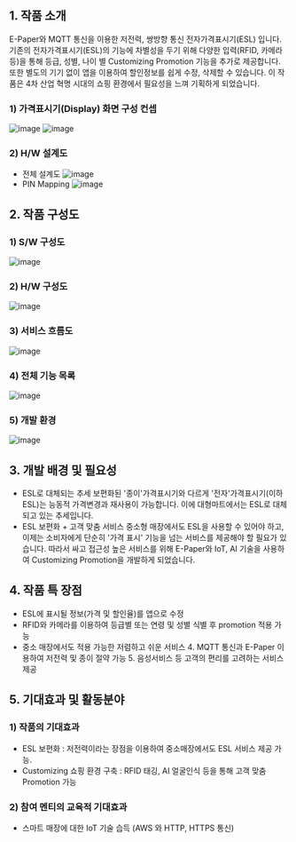 ## 1. 작품 소개

E-Paper와 MQTT 통신을 이용한 저전력, 쌍방향 통신 전자가격표시기(ESL) 입니다. 기존의 전자가격표시기(ESL)의 기능에 차별성을 두기 위해 다양한 입력(RFID, 카메라 등)을 통해 등급, 성별, 나이 별 Customizing Promotion 기능을 추가로 제공합니다. 또한 별도의 기기 없이 앱을 이용하여 할인정보를 쉽게 수정, 삭제할 수 있습니다. 이 작품은 4차 산업 혁명 시대의 쇼핑 환경에서 필요성을 느껴 기획하게 되었습니다.

### 1) 가격표시기(Display) 화면 구성 컨셉
![image](https://user-images.githubusercontent.com/37296369/66264483-0bcccc00-e841-11e9-963e-0f54d7c8b888.png)
![image](https://user-images.githubusercontent.com/37296369/66264488-17b88e00-e841-11e9-8833-09510dc36711.png)
### 2) H/W 설계도
- 전체 설계도
![image](https://user-images.githubusercontent.com/37296369/66264501-4fbfd100-e841-11e9-895c-b991ae5b21c7.png)
- PIN Mapping
![image](https://user-images.githubusercontent.com/37296369/66264507-77af3480-e841-11e9-8619-fed2f2404b38.png)

## 2. 작품 구성도	
### 1) S/W 구성도
![image](https://user-images.githubusercontent.com/37296369/66264373-15553480-e83f-11e9-8cd9-9d2380355ffd.png)
### 2) H/W 구성도
![image](https://user-images.githubusercontent.com/37296369/66264378-2dc54f00-e83f-11e9-8ecb-e540b5325045.png)
### 3) 서비스 흐름도
![image](https://user-images.githubusercontent.com/37296369/66264383-4df50e00-e83f-11e9-937d-387e089e5366.png)
### 4) 전체 기능 목록
![image](https://user-images.githubusercontent.com/37296369/66264525-f1dfb900-e841-11e9-8a9e-46399c182b4f.png)
### 5) 개발 환경
![image](https://user-images.githubusercontent.com/37296369/66264450-7fbaa480-e840-11e9-8b7c-768d287e7e12.png)

## 3. 개발 배경 및 필요성	
- ESL로 대체되는 추세 보편화된 '종이'가격표시기와 다르게 '전자'가격표시기(이하 ESL)는 능동적 가격변경과 재사용이 가능합니다. 이에 대형마트에서는 ESL로 대체되고 있는 추세입니다. 
- ESL 보편화 + 고객 맞춤 서비스 중소형 매장에서도 ESL을 사용할 수 있어야 하고, 이제는 소비자에게 단순히 '가격 표시' 기능을 넘는 서비스를 제공해야 할 필요가 있습니다. 따라서 싸고 접근성 높은 서비스를 위해 E-Paper와 IoT, AI 기술을 사용하여 Customizing Promotion을 개발하게 되었습니다.

## 4. 작품 특 장점	
- ESL에 표시될 정보(가격 및 할인율)를 앱으로 수정 
- RFID와 카메라를 이용하여 등급별 또는 연령 및 성별 식별 후 promotion 적용 가능 
- 중소 매장에서도 적용 가능한 저렴하고 쉬운 서비스 4. MQTT 통신과 E-Paper 이용하여 저전력 및 종이 절약 가능 5. 음성서비스 등 고객의 편리를 고려하는 서비스 제공

## 5. 기대효과 및 활동분야	
### 1) 작품의 기대효과 
- ESL 보편화 : 저전력이라는 장점을 이용하여 중소매장에서도 ESL 서비스 제공 가능. 
- Customizing 쇼핑 환경 구축 : RFID 태깅, AI 얼굴인식 등을 통해 고객 맞춤 Promotion 가능 

### 2) 참여 멘티의 교육적 기대효과
- 스마트 매장에 대한 IoT 기술 습득 (AWS 와 HTTP, HTTPS 통신)
